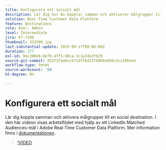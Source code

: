 ```yaml
---
title: Konfigurera ett socialt mål
description: Lär dig hur du kopplar samman och aktiverar målgrupper till ett socialt mål i Adobe Real-Time CDP.
solution: Real-Time Customer Data Platform
feature: Destinations
role: User, Admin
level: Intermediate
jira: KT-7206
thumbnail: 332599.jpg
last-substantial-update: 2025-09-17T00:00:00Z
duration: 277
exl-id: 9ec200e6-8ef9-47f5-98ca-1c1a2da3fb29
source-git-commit: d53f3faa6ccb71dffbd13f4060ad56c3cc19b5e4
workflow-type: tm+mt
source-wordcount: '58'
ht-degree: 0%

---
```


# Konfigurera ett socialt mål

Lär dig koppla samman och aktivera målgrupper till en social destination. I den här videon visas arbetsflödet med hjälp av ett LinkedIn Matched Audiences-mål i Adobe Real-Time Customer Data Platform.  Mer information finns i [dokumentationen](https://experienceleague.adobe.com/sv/docs/experience-platform/destinations/catalog/social/overview).

>[!VIDEO](https://video.tv.adobe.com/v/332599/?learn=on&enablevpops)

